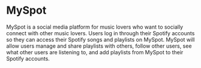 # MySpot

MySpot is a social media platform for music lovers who want to socially connect with other music lovers. Users log in through their Spotify accounts so they can access their Spotify songs and playlists on MySpot. MySpot will allow users manage and share playlists with others, follow other users, see what other users are listening to, and add playlists from MySpot to their Spotify accounts. 

